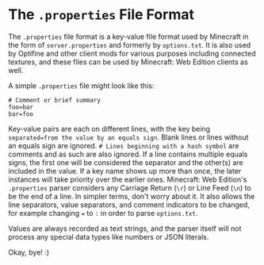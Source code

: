 # The `.properties` File Format
The `.properties` file format is a key-value file format used by Minecraft in the form of `server.properties` and formerly by `options.txt`. It is also used by Optifine and other client mods for various purposes including connected textures, and these files can be used by Minecraft: Web Edition clients as well.

A simple `.properties` file might look like this:

```
# Comment or brief summary
foo=bar
bar=foo
```

Key-value pairs are each on different lines, with the key being `separated=from the value by an equals sign`. Blank lines or lines without an equals sign are ignored. `# Lines beginning with a hash symbol` are comments and as such are also ignored. If a line contains multiple equals signs, the first one will be considered the separator and the other(s) are included in the value. If a key name shows up more than once, the later instances will take priority over the earlier ones. Minecraft: Web Edition's `.properties` parser considers any Carriage Return (`\r`) or Line Feed (`\n`) to be the end of a line. In simpler terms, don't worry about it. It also allows the line separators, value separators, and comment indicators to be changed, for example changing `=` to `:` in order to parse `options.txt`.

Values are always recorded as text strings, and the parser itself will not process any special data types like numbers or JSON literals.

Okay, bye! :)